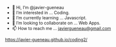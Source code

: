 - 👋 Hi, I’m @javier-gueneau
- 👀 I’m interested in ... Coding.
- 🌱 I’m currently learning ... Javascript.
- 💞️ I’m looking to collaborate on ... Web Apps.
- 📫 How to reach me ... javiergueneau@gmail.com


https://javier-gueneau.github.io/coding2/

<!---
javier-gueneau/javier-gueneau is a ✨ special ✨ repository because its `README.md` (this file) appears on your GitHub profile.
You can click the Preview link to take a look at your changes.


https://javier-gueneau.github.io/javier-gueneau/
--->
